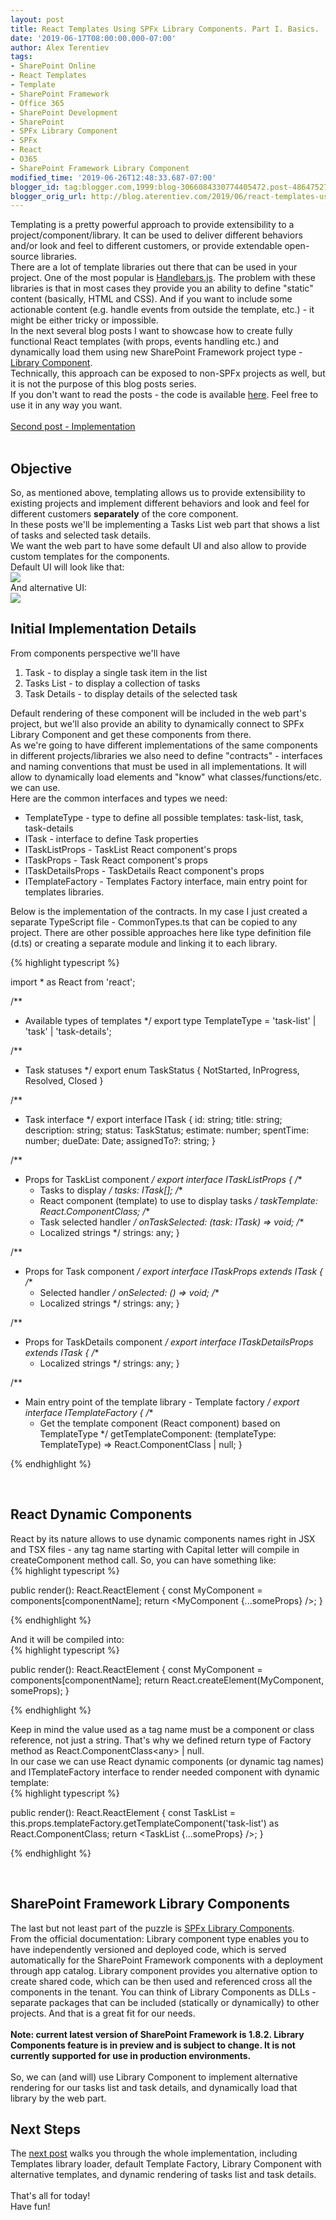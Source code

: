 ```yaml
---
layout: post
title: React Templates Using SPFx Library Components. Part I. Basics.
date: '2019-06-17T08:00:00.000-07:00'
author: Alex Terentiev
tags:
- SharePoint Online
- React Templates
- Template
- SharePoint Framework
- Office 365
- SharePoint Development
- SharePoint
- SPFx Library Component
- SPFx
- React
- O365
- SharePoint Framework Library Component
modified_time: '2019-06-26T12:48:33.687-07:00'
blogger_id: tag:blogger.com,1999:blog-3066084330774405472.post-486475278521774157
blogger_orig_url: http://blog.aterentiev.com/2019/06/react-templates-using-spfx-library.html
---
```


Templating is a pretty powerful approach to provide extensibility to a project/component/library. It can be used to deliver different behaviors and/or look and feel to different customers, or provide extendable open-source libraries.<br />There are a lot of template libraries out there that can be used in your project. One of the most popular is <a href="https://handlebarsjs.com/" target="_blank">Handlebars.js</a>. The problem with these libraries is that in most cases they provide you an ability to define "static" content (basically, HTML and CSS). And if you want to include some actionable content (e.g. handle events from outside the template, etc.) - it might be either tricky or impossible.<br />In the next several blog posts I want to showcase how to create fully functional React templates (with props, events handling etc.) and dynamically load them using new SharePoint Framework project type - <a href="https://docs.microsoft.com/en-us/sharepoint/dev/spfx/library-component-tutorial" target="_blank">Library Component</a>.<br />Technically, this approach can be exposed to non-SPFx projects as well, but it is not the purpose of this blog posts series.<br />If you don't want to read the posts - the code is available <a href="https://github.com/AJIXuMuK/SPFx/tree/master/react-templates" target="_blank">here</a>. Feel free to use it in any way you want. <br /><a name='more'></a><br /><a href="http://blog.aterentiev.com/2019/06/react-templates-using-spfx-library_25.html" target="_blank">Second post - Implementation</a><br /><br /><h2>Objective</h2>So, as mentioned above, templating allows us to provide extensibility to existing projects and implement different behaviors and look and feel for different customers <b>separately</b> of the core component.<br />In these posts we'll be implementing a Tasks List web part that shows a list of tasks and selected task details.<br />We want the web part to have some default UI and also allow to provide custom templates for the components. <br />Default UI will look like that:<br /><img border="0" src="{{site.baseurl}}/assets/images/posts/2019/default-ui.png" /><br />And alternative UI:<br /><img border="0" src="{{site.baseurl}}/assets/images/posts/2019/library-component.png" /><br /><h2>Initial Implementation Details</h2>From components perspective we'll have <ol><li>Task - to display a single task item in the list</li><li>Tasks List - to display a collection of tasks</li><li>Task Details - to display details of the selected task</li></ol>Default rendering of these component will be included in the web part's project, but we'll also provide an ability to dynamically connect to SPFx Library Component and get these components from there.<br />As we're going to have different implementations of the same components in different projects/libraries we also need to define "contracts" - interfaces and naming conventions that must be used in all implementations. It will allow to dynamically load elements and "know" what classes/functions/etc. we can use.<br />Here are the common interfaces and types we need: <ul><li><span class="code">TemplateType</span> - type to define all possible templates: <span class="code">task-list</span>, <span class="code">task</span>, <span class="code">task-details</span></li><li><span class="code">ITask</span> - interface to define Task properties</li><li><span class="code">ITaskListProps</span> - <span class="code">TaskList</span> React component's props</li><li><span class="code">ITaskProps</span> - <span class="code">Task</span> React component's props</li><li><span class="code">ITaskDetailsProps</span> - <span class="code">TaskDetails</span> React component's props</li><li><span class="code">ITemplateFactory</span> - Templates Factory interface, main entry point for templates libraries.  </ul>Below is the implementation of the contracts. In my case I just created a separate TypeScript file - <span class="code">CommonTypes.ts</span> that can be copied to any project. There are other possible approaches here like type definition file (d.ts) or creating a separate module and linking it to each library. 
<div markdown="1">
{% highlight typescript %}

import * as React from 'react';

/**
 * Available types of templates
 */
export type TemplateType = 'task-list' | 'task' | 'task-details';

/**
 * Task statuses
 */
export enum TaskStatus {
  NotStarted,
  InProgress,
  Resolved,
  Closed
}

/**
 * Task interface
 */
export interface ITask {
  id: string;
  title: string;
  description: string;
  status: TaskStatus;
  estimate: number;
  spentTime: number;
  dueDate: Date;
  assignedTo?: string;
}

/**
 * Props for TaskList component
 */
export interface ITaskListProps {
  /**
   * Tasks to display
   */
  tasks: ITask[];
  /**
   * React component (template) to use to display tasks
   */
  taskTemplate: React.ComponentClass<ITaskProps>;
  /**
   * Task selected handler
   */
  onTaskSelected: (task: ITask) => void;
  /**
   * Localized strings
   */
  strings: any;
}

/**
 * Props for Task component
 */
export interface ITaskProps extends ITask {
  /**
   * Selected handler
   */
  onSelected: () => void;
  /**
   * Localized strings
   */
  strings: any;
}

/**
 * Props for TaskDetails component
 */
export interface ITaskDetailsProps extends ITask {
  /**
   * Localized strings
   */
  strings: any;
}

/**
 * Main entry point of the template library - Template factory
 */
export interface ITemplateFactory {
  /**
   * Get the template component (React component) based on TemplateType
   */
  getTemplateComponent: (templateType: TemplateType) => React.ComponentClass<any> | null;
}

{% endhighlight %}
</div>
<br /><h2>React Dynamic Components</h2>React by its nature allows to use dynamic components names right in JSX and TSX files - any tag name starting with Capital letter will compile in <span class="code">createComponent</span> method call. So, you can have something like: 
<div markdown="1">
{% highlight typescript %}

public render(): React.ReactElement<IProps> {
  const MyComponent = components[componentName];
  return <MyComponent {...someProps} />;
}

{% endhighlight %}
</div>
And it will be compiled into: 
<div markdown="1">
{% highlight typescript %}

public render(): React.ReactElement<IProps> {
  const MyComponent = components[componentName];
  return React.createElement(MyComponent, someProps);
}

{% endhighlight %}
</div>
Keep in mind the value used as a tag name must be a component or class reference, not just a string. That's why we defined return type of Factory method as <span class="code">React.ComponentClass&lt;any&gt; | null</span>.<br />In our case we can use React dynamic components (or dynamic tag names) and <span class="code">ITemplateFactory</span> interface to render needed component with dynamic template: 
<div markdown="1">
{% highlight typescript %}

public render(): React.ReactElement<IProps> {
  const TaskList = this.props.templateFactory.getTemplateComponent('task-list') as React.ComponentClass<ITaskListProps>;
  return <TaskList {...someProps} />;
}

{% endhighlight %}
</div>
<br /><h2>SharePoint Framework Library Components</h2>The last but not least part of the puzzle is <a href="https://docs.microsoft.com/en-us/sharepoint/dev/spfx/library-component-overview" target="_blank">SPFx Library Components</a>.<br />From the official documentation: <span style="text-decoration: italic;">Library component type enables you to have independently versioned and deployed code, which is served automatically for the SharePoint Framework components with a deployment through app catalog. Library component provides you alternative option to create shared code, which can be then used and referenced cross all the components in the tenant.</span> You can think of Library Components as DLLs - separate packages that can be included (statically or dynamically) to other projects. And that is a great fit for our needs.<br /><br /><b>Note: current latest version of SharePoint Framework is 1.8.2. Library Components feature is in preview and is subject to change. It is not currently supported for use in production environments.</b><br /><br />So, we can (and will) use Library Component to implement alternative rendering for our tasks list and task details, and dynamically load that library by the web part. <br /><h2>Next Steps</h2>The <a href="http://blog.aterentiev.com/2019/06/react-templates-using-spfx-library_25.html">next post</a> walks you through the whole implementation, including Templates library loader, default Template Factory, Library Component with alternative templates, and dynamic rendering of tasks list and task details. <br /><br />That's all for today!<br />Have fun! 